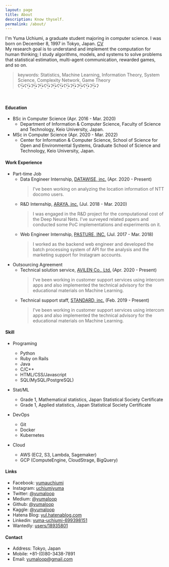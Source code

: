 ```yaml
---
layout: page
title: About
description: Know thyself.
permalink: /about/
---
```


I'm Yuma Uchiumi, a graduate student majoring in computer science.
I was born on December 8, 1997 in Tokyo, Japan.  [CV](https://github.com/yumaloop/yumaloop.github.io/blob/master/assets/pdf/CV201906.pdf)<br>
My research goal is to understand and implement the computation for human thinking; 
I study algorithms, models, and systems to solve problems that statistical estimation, multi-agent communication, rewarded games, and so on.

> keywords: Statistics, Machine Learning, Information Theory, System Science, Complexity Network, Game Theory<br>
> ʕ•̫͡•ʕ•̫͡•ʔ•̫͡•ʔ•̫͡•ʕ•̫͡•ʔ•̫͡•ʕ•̫͡•ʕ•̫͡•ʔ•̫͡•ʔ•̫͡•ʕ•̫͡•ʔ•̫͡•ʔ

<br>

#### Education

* BSc in Computer Science (Apr. 2016 - Mar. 2020)
  - Department of Information & Computer Science, Faculty of Science and Technology, Keio University, Japan.
* MSc in Computer Science (Apr. 2020 - Mar. 2022)
  - Center for Information & Computer Science, School of Science for Open and Environmental Systems, Graduate School of Science and Technology, Keio University, Japan.

#### Work Experience

* Part-time Job
   * Data Engineer Internship, [DATAWISE, inc.](https://www.datawise.co.jp/) (Apr. 2020 - Present)
      > I've been working on analyzing the location information of NTT docomo users.
   * R&D Internship, [ARAYA, inc.](https://www.araya.org) (Jul. 2018 - Mar. 2020)
      > I was engaged in the R&D project for the computational cost of the Deep Neural Nets. I've surveyed related papers and conducted some PoC implementations and experiments on it.
   * Web Engineer Internship, [PASTURE, INC.](https://corp.pasture.biz/) (Jul. 2017 - Mar. 2018)
      > I worked as the backend web engineer and developed the batch processing system of API for the analysis and the marketing support for Instagram accounts.
* Outsourcing Agreement
   * Technical solution service, [AVILEN Co., Ltd.](https://avilen.co.jp/) (Apr. 2020 - Present)
      > I've been working in customer support services using intercom apps and also implemented the technical advisory for the educational materials on Machine Learning.
   * Technical support staff, [STANDARD, inc.](https://standard2017.com/) (Feb. 2019 - Present)
      > I've been working in customer support services using intercom apps and also implemented the technical advisory for the educational materials on Machine Learning.

#### Skill

* Programing
   * Python
   * Ruby on Rails
   * Java
   * C/C++
   * HTML/CSS/Javascript
   * SQL(MySQL/PostgreSQL)

* Stat/ML
   * Grade 1, Mathematical statistics, Japan Statistical Society Certificate
   * Grade 1, Applied statistics, Japan Statistical Society Certificate

* DevOps
   * Git
   * Docker
   * Kubernetes

* Cloud
   * AWS (EC2, S3, Lambda, Sagemaker)
   * GCP (ComputeEngine, CloudStrage, BigQuery) 

#### Links

* Facebook: [yumauchiumi](https://www.facebook.com/yumauchiumi)
* Instagram: [uchiumiyuma](https://www.instagram.com/uchiumiyuma)
* Twitter: [@yumaloop](https://twitter.com/yumaloop)
* Medium: [@yumaloop](https://medium.com/@yumaloop)
* Github: [@yumaloop](https://github.com/yumaloop)
* Kaggle: [@yumaloop](https://www.kaggle.com/yumaloop)
* Hatena Blog: [yul.hatenablog.com](https://yul.hatenablog.com/archive)
* Linkedin: [yuma-uchiumi-699398151](https://www.linkedin.com/in/yuma-uchiumi-699398151/)
* Wantedly: [users/18935801](https://www.wantedly.com/users/18935801)

#### Contact

* Address: Tokyo, Japan
* Mobile: +81-(0)80-3438-7891
* Email: yumaloop@gmail.com
